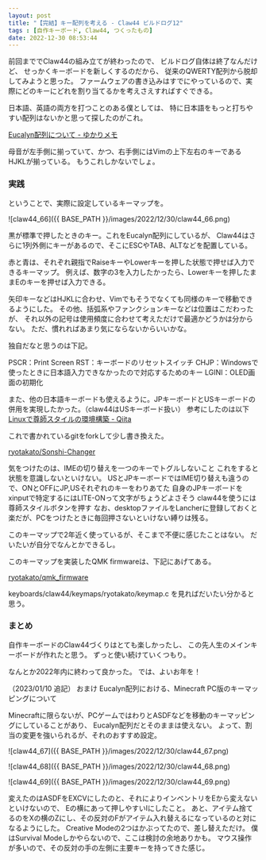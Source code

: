 ```yaml
---
layout: post
title: "【完結】キー配列を考える - Claw44 ビルドログ12"
tags : [自作キーボード, Claw44, つくったもの]
date: 2022-12-30 08:53:44
---
```


前回まででClaw44の組み立てが終わったので、
ビルドログ自体は終了なんだけど、
せっかくキーボードを新しくするのだから、
従来のQWERTY配列から脱却してみようと思った。
ファームウェアの書き込みはすでにやっているので、実際にどのキーにどれを割り当てるかを考えさえすればすぐできる。

日本語、英語の両方を打つことのある僕としては、
特に日本語をもっと打ちやすい配列はないかと思って探したのがこれ。

[Eucalyn配列について - ゆかりメモ](https://eucalyn.hatenadiary.jp/entry/about-eucalyn-layout)


母音が左手側に揃っていて、かつ、右手側にはVimの上下左右のキーであるHJKLが揃っている。
もうこれしかないでしょ。

### 実践

ということで、実際に設定しているキーマップを。


![claw44_66]({{ BASE_PATH }}/images/2022/12/30/claw44_66.png)


黒が標準で押したときのキー。これをEucalyn配列にしているが、
Claw44はさらに1列外側にキーがあるので、そこにESCやTAB、ALTなどを配置している。

赤と青は、それぞれ親指でRaiseキーやLowerキーを押した状態で押せば入力できるキーマップ。
例えば、数字の3を入力したかったら、Lowerキーを押したままEのキーを押せば入力できる。

矢印キーなどはHJKLに合わせ、Vimでもそうでなくても同様のキーで移動できるようにした。
その他、括弧系やファンクションキーなどは位置はこだわったが、
それ以外の記号は使用頻度に合わせて考えただけで最適かどうかは分からない。
ただ、慣れればあまり気にならないからいいかな。


独自だなと思うのは下記。

PSCR：Print Screen
RST：キーボードのリセットスイッチ
CHJP：Windowsで使ったときに日本語入力できなかったので対応するためのキー
LGINI：OLED画面の初期化


また、他の日本語キーボードも使えるように。JPキーボードとUSキーボードの併用を実現したかった。（claw44はUSキーボード扱い）
参考にしたのは以下
[Linuxで尊師スタイルの環境構築 - Qiita](https://qiita.com/MTfirst/items/1b09a7631639122697a1)

これで書かれているgitをforkして少し書き換えた。

[ryotakato/Sonshi-Changer](https://github.com/ryotakato/Sonshi-Changer)

気をつけたのは、IMEの切り替えを一つのキーでトグルしないこと
これをすると状態を意識しないといけない。
USとJPキーボードではIME切り替えも違うので、ONとOFFにJP,USそれぞれのキーをわりあてた
自身のJPキーボードをxinputで特定するにはLITE-ONって文字がちょうどよさそう
claw44を使うには尊師スタイルボタンを押す
なお、desktopファイルをLancherに登録しておくと楽だが、PCをつけたときに毎回押さないといけない縛りは残る。



このキーマップで2年近く使っているが、そこまで不便に感じたことはない。
だいたいが自分でなんとかできるし。

このキーマップを実装したQMK firmwareは、下記にあげてある。

[ryotakato/qmk_firmware](https://github.com/ryotakato/qmk_firmware)


keyboards/claw44/keymaps/ryotakato/keymap.c を見ればだいたい分かると思う。


### まとめ

自作キーボードのClaw44づくりはとても楽しかったし、
この先人生のメインキーボードが作れたと思う。
ずっと使い続けていくつもり。


なんとか2022年内に終わって良かった。
では、よいお年を！


（2023/01/10 追記）
おまけ
Eucalyn配列における、Minecraft PC版のキーマッピングについて

Minecraftに限らないが、PCゲームではわりとASDFなどを移動のキーマッピングにしていることがあり、
Eucalyn配列だとそのままは使えない。
よって、割当の変更を強いられるが、それのおすすめ設定。


![claw44_67]({{ BASE_PATH }}/images/2022/12/30/claw44_67.png)

![claw44_68]({{ BASE_PATH }}/images/2022/12/30/claw44_68.png)

![claw44_69]({{ BASE_PATH }}/images/2022/12/30/claw44_69.png)

変えたのはASDFをEXCVにしたのと、それによりインベントリをEから変えないといけないので、
Eの横にあって押しやすいIにしたこと。
あと、アイテム捨てるのをXの横のZにし、その反対のFがアイテム入れ替えるになっているのと対になるようにした。
Creative Modeの2つはかぶってたので、差し替えただけ。
僕はSurvival Modeしかやらないので、ここは検討の余地ありかも。
マウス操作が多いので、その反対の手の左側に主要キーを持ってきた感じ。



